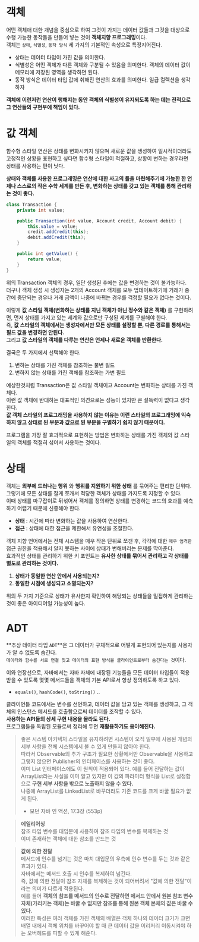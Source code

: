 
# 객체

어떤 객체애 대한 개념을 중심으로 하여 그것이 가지는 데이터 값들과 그것을 대상으로 수행 가능한 동작들을 만들어 넣는 것이 **객체지향 프로그래밍**이다.  
객체는 `상태`, `식별성`, `동작 방식` 세 가지의 기본적인 속성으로 특정지어진다.  
- 상태는 데이터 타입이 가진 값을 의미한다.
- 식별성은 어떤 객체가 다른 객체와 구분될 수 있음을 의미한다. 객체의 데이터 값이 메모리에 저장된 영역을 생각하면 된다.
- 동작 방식은 데이터 타입 값에 취해진 연산의 효과를 의미한다. 일급 컬렉션을 생각하자

**객체에 이런저런 연산이 행해지는 동안 객체의 식별성이 유지되도록 하는 데는 전적으로 그 연산들의 구현부에 책임이 있다.**  

# 값 객체
  
함수형 스타일 연산은 상태를 변화시키지 않으며 새로운 값을 생성하여 일시적이더라도 고정적인 상황을 표현하고 싶다면 함수형 스타일이 적절하고, 상황이 변하는 경우라면 상태를 사용하는 편이 낫다.  
  
**상태와 객체를 사용한 프로그래밍은 연산에 대한 사고의 틀을 마련해주기에 가능한 한 언제나 스스로의 작은 수학 세계를 만든 후, 변화하는 상태를 갖고 있는 객체를 통해 관리하는 것이 좋다.**  

```java
class Transaction {
    private int value;

    public Transaction(int value, Account credit, Account debit) {
        this.value = value;
        credit.addCredit(this);
        debit.addCredit(this);
    }

    public int getValue() {
        return value;
    }
}
```

위의 Transaction 객체의 경우, 일단 생성된 후에는 값을 변경하는 것이 불가능하다.  
더구나 객체 생성 시 생성자는 2개의 Account 객체를 모두 업데이트하기에 거래가 중간에 중단되는 경우나 거래 금액이 나중에 바뀌는 경우를 걱정할 필요가 없다는 것이다.  
  
이렇게 **값 스타일 객체(변화하는 상태를 지닌 객체가 아닌 정수와 같은 객체)** 를 구현하려면, 먼저 상태를 가지고 있는 세계와 값으로만 구성된 세계를 구별해야 한다.  
즉, **값 스타일의 객체에서는 생성자에서만 모든 상태를 설정할 뿐, 다른 경로를 통해서는 필드 값을 변경하면 안된다.**  
그리고 **값 스타일의 객체를 다루는 연산은 언제나 새로운 객체를 반환한다.**  
  
결국은 두 가지에서 선택해야 한다.  
1. 변하는 상태를 가진 객체를 참조하는 불변 필드
2. 변하지 않는 상태를 가진 객체를 참조하는 가변 필드

예상한것처럼 Transaction은 값 스타일 객체이고 Account는 변화하는 상태를 가진 객체다.  
이런 값 객체에 반대하는 대표적인 의견으로는 성능이 있지만 큰 설득력이 없다고 생각한다.  
**값 객체 스타일의 프로그래밍을 사용하지 않는 이유는 이런 스타일의 프로그래밍에 익숙하지 않고 상태로 된 부분과 값으로 된 부분을 구별하기 쉽지 않기 때문이다.**  
  
프로그램을 가장 잘 효과적으로 표현하는 방법은 변화하는 상태를 가진 객체와 값 스타일의 객체를 적절히 섞어서 사용하는 것이다.  

# 상태

객체는 **외부에 드러나는 행위** 와 **행위를 지원하기 위한 상태** 를 묶어주는 편리한 단위다.  
그렇기에 모든 상태를 잘게 쪼개서 적당한 객체가 상태를 가지도록 지정할 수 있다.  
이때 상태를 마구잡이로 뒤섞어서 객체를 정의하면 상태를 변경하는 코드의 효과를 예측하기 어렵기 때문에 신중해야 한다.  
  
- **상태** : 시간에 따라 변화하는 값을 사용하여 연산한다.
- **접근** : 상태에 대한 접근을 제한해서 유연성을 조절한다.

객체 지향 언어에서는 전체 시스템을 매우 작은 단위로 쪼갠 후, 각각에 대한 `매우 엄격한` 접근 권한을 적용해서 알지 못하는 사이에 상태가 변해버리는 문제를 막아준다.  
효과적인 상태를 관리하기 위한 키 포인트는 **유사한 상태를 묶어서 관리하고 각 상태를 별도로 관리하는 것이다.**  

1. **상태가 동일한 연산 안에서 사용되는지?**
2. **동일한 시점에 생성되고 소멸되는지?** 

위의 두 가지 기준으로 상태가 유사한지 확인하여 해당되는 상태들을 밀접하게 관리하는 것이 좋은 아이디어일 가능성이 높다.  

# ADT

**추상 데이터 타입 `ADT`**은 그 데이터가 구체적으로 어떻게 표현되어 있는지를 사용자가 알 수 없도록 숨긴다.  
`데이터와 함수를 서로 연결 짓고 데이터의 표현 방식을 클라이언트로부터 숨긴다는 것`이다.  
  
이와 연장선으로, 자바에서는 자바 자체에 내장된 기능들을 모든 데이터 타입들이 적용받을 수 있도록 몇몇 메서드들을 객체의 기본 API로서 항상 정의하도록 하고 있다.
- `equals()`, `hashCode()`, `toString()` ..
  
클라이언튿 코드에서는 변수를 선언하고, 데이터 값을 담고 있는 객체를 생성하고, 그 객체의 인스턴스 메서드를 호출함으로써 데이터를 조작할 수 있다.  
**사용하는 API들의 상세 구현 내용을 몰라도 된다.**  
프로그램들을 독립된 모듈로써 정리해 두면 **재활용하기도 용이해진다.**  
  
> 좋은 시스템 아키텍처 스타일을 유지하려면 시스템이 오직 일부에 사용된 개념의 세부 사항을 전체 시스템에서 볼 수 있게 만들지 않아야 한다.  
> 따라서 Observable의 추가 구조가 필요한 상황에서만 Observable을 사용하고 그렇지 않으면 Publisher의 인터페이스를 사용하는 것이 좋다.  
> 이미 List 인터페이스에도 이 원칙이 적용되어 있다. 예를 들어 전달하는 값이 ArrayList라는 사실을 이미 알고 있지만 이 값의 파라미터 형식을 List로 설정함으로 **구현 세부 사항을 밖으로 노출하지 않을 수 있다.**  
> 나중에 ArrayList를 LinkedList로 바꾸더라도 기존 코드를 크게 바꿀 필요가 없게 된다.  
> - 모던 자바 인 액션, 17.3장 (553p)

> **에일리어싱**  
> 참조 타입 변수를 대입문에 사용하여 참조 타입의 변수를 복제하는 것  
> 이미 존재하는 객체에 대한 참조를 만드는 것


> **값에 의한 전달**  
> 메서드에 인수를 넘기는 것은 마치 대입문의 우측에 인수 변수를 두는 것과 같은 효과가 있다.  
> 자바에서는 메서드 호출 시 인수를 복제하여 넘긴다.  
> 즉, 값에 의한 전달이 참조 자체를 복제하는 것이 되어버려서 "값에 의한 전달"이라는 의미가 다르게 적용된다.  
> 예를 들어 **객체의 참조를 메서드의 인수로 전달하면 메서드 안에서 원본 참조 변수 자체(가리키는 객체)는 바꿀 수 없지만 참조를 통해 원본 객체 본체의 값은 바꿀 수 있다.**  
> 이러한 특성은 여러 객체를 가진 객체의 배열은 객체 하나의 데이터 크기가 크면 배열 내에서 객체 위치를 바꾸어야 할 때 큰 데이터 값을 이리저리 이동시켜야 하는 오버헤드를 피할 수 있게 해준다.